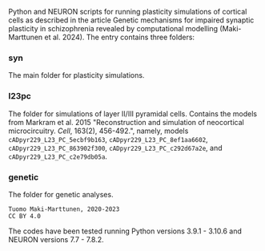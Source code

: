 Python and NEURON scripts for running plasticity simulations of cortical cells as described in the article Genetic mechanisms for impaired synaptic plasticity in schizophrenia revealed by computational modelling (Maki-Marttunen et al. 2024).
The entry contains three folders:

### syn
The main folder for plasticity simulations.

### l23pc
The folder for simulations of layer II/III pyramidal cells. Contains the models
from Markram et al. 2015 "Reconstruction and simulation of neocortical microcircuitry.
*Cell*, 163(2), 456-492.", namely, models `cADpyr229_L23_PC_5ecbf9b163`,
    `cADpyr229_L23_PC_8ef1aa6602`, `cADpyr229_L23_PC_863902f300`, `cADpyr229_L23_PC_c292d67a2e`,
    and `cADpyr229_L23_PC_c2e79db05a`.

### genetic
The folder for genetic analyses.

```
Tuomo Maki-Marttunen, 2020-2023
CC BY 4.0
```

The codes have been tested running Python versions 3.9.1 - 3.10.6 and NEURON versions 7.7 - 7.8.2.